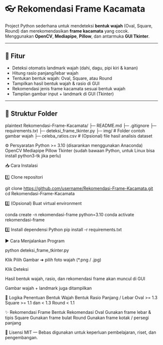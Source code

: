 # 👓 Rekomendasi Frame Kacamata

Project Python sederhana untuk mendeteksi **bentuk wajah** (Oval, Square, Round) dan merekomendasikan **frame kacamata** yang cocok.  
Menggunakan **OpenCV**, **Mediapipe**, **Pillow**, dan antarmuka **GUI Tkinter**.

---

## 🚀 Fitur

- Deteksi otomatis landmark wajah (dahi, dagu, pipi kiri & kanan)
- Hitung rasio panjang/lebar wajah
- Tentukan bentuk wajah: Oval, Square, atau Round
- Tampilkan hasil bentuk wajah & rasio di GUI
- Rekomendasi jenis frame kacamata sesuai bentuk wajah
- Tampilan gambar input + landmark di GUI (Tkinter)

---

## 📂 Struktur Folder

plaintext
Rekomendasi-Frame-Kacamata/
 ├─ README.md
 ├─ .gitignore
 ├─ requirements.txt
 ├─ deteksi_frame_tkinter.py
 ├─ img/               # Folder contoh gambar wajah
 ├─ celeba_ratios.csv  # (Opsional) file hasil analisis dataset

⚙️ Persyaratan
Python >= 3.10 (disarankan menggunakan Anaconda)
OpenCV
Mediapipe
Pillow
Tkinter (sudah bawaan Python, untuk Linux bisa install python3-tk jika perlu)

📥 Cara Instalasi

1️⃣ Clone repositori

git clone https://github.com/username/Rekomendasi-Frame-Kacamata.git
cd Rekomendasi-Frame-Kacamata

2️⃣ (Opsional) Buat virtual environment

conda create -n rekomendasi-frame python=3.10
conda activate rekomendasi-frame

3️⃣ Install dependensi Python
pip install -r requirements.txt

▶️ Cara Menjalankan Program

python deteksi_frame_tkinter.py

Klik Pilih Gambar ➜ pilih foto wajah (*.png / .jpg)

Klik Deteksi

Hasil bentuk wajah, rasio, dan rekomendasi frame akan muncul di GUI

Gambar wajah + landmark juga ditampilkan

🧮 Logika Penentuan Bentuk Wajah
Bentuk	Rasio Panjang / Lebar
Oval	>= 1.3
Square	>= 1.1 dan < 1.3
Round	< 1.1

✨ Rekomendasi Frame
Bentuk	Rekomendasi
Oval	Gunakan frame lebar & tipis
Square	Gunakan frame bulat
Round	Gunakan frame kotak / persegi panjang


📝 Lisensi
MIT — Bebas digunakan untuk keperluan pembelajaran, riset, dan pengembangan.
